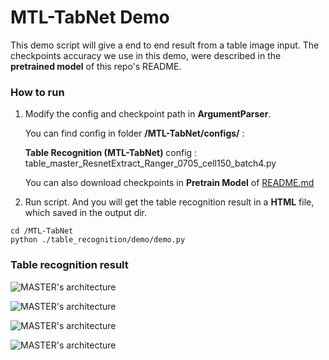   <h1 align="left">MTL-TabNet Demo</h1>

This demo script will give a end to end result from a table image input. The checkpoints accuracy we use in this demo, were described in the **pretrained  model** of this repo's README.



### How to run

1. Modify the config and checkpoint path in **ArgumentParser**.

   You can find config in folder **/MTL-TabNet/configs/** :

   **Table Recognition (MTL-TabNet)** config : table_master_ResnetExtract_Ranger_0705_cell150_batch4.py

   You can also download checkpoints in **Pretrain Model** of <a href="../../README.md">README.md</a>

2. Run script. And you will get the table recognition result in a **HTML** file, which saved in the output dir.

```shell
cd /MTL-TabNet
python ./table_recognition/demo/demo.py
```



### Table recognition result

![MASTER's architecture](../../imgs/demo_result_show.jpg)



![MASTER's architecture](../../imgs/demo_result_show2.jpg)



![MASTER's architecture](../../imgs/demo_result_show3.jpg)



![MASTER's architecture](../../imgs/demo_result_show4.jpg)
